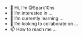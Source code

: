 - 👋 Hi, I’m @Spark10ns
- 👀 I’m interested in ...
- 🌱 I’m currently learning ...
- 💞️ I’m looking to collaborate on ...
- 📫 How to reach me ...

<!---
Spark10ns/Spark10ns is a ✨ special ✨ repository because its `README.md` (this file) appears on your GitHub profile.
You can click the Preview link to take a look at your changes.
--->
